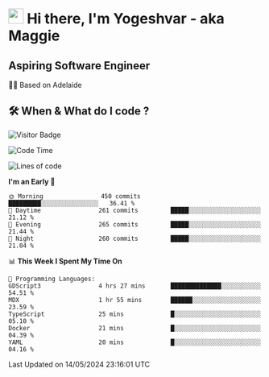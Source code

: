 <h1><img src="https://emojis.slackmojis.com/emojis/images/1531849430/4246/blob-sunglasses.gif?1531849430" width="30"/> Hi there, I'm Yogeshvar - aka Maggie</h1>

## Aspiring Software Engineer
🏂🏻  Based on Adelaide 

## 🛠 When & What do I code ?  

![Visitor Badge](https://visitor-badge.feriirawann.repl.co?username=yogeshvar&repo=yogeshvar&label=Visitors&style=plastic&color=%23457BFF&contentType=svg)

<!--START_SECTION:waka-->
![Code Time](http://img.shields.io/badge/Code%20Time-2%2C896%20hrs%2058%20mins-blue)

![Lines of code](https://img.shields.io/badge/From%20Hello%20World%20I%27ve%20Written-4.2%20million%20lines%20of%20code-blue)

**I'm an Early 🐤** 

```text
🌞 Morning                450 commits         █████████░░░░░░░░░░░░░░░░   36.41 % 
🌆 Daytime                261 commits         █████░░░░░░░░░░░░░░░░░░░░   21.12 % 
🌃 Evening                265 commits         █████░░░░░░░░░░░░░░░░░░░░   21.44 % 
🌙 Night                  260 commits         █████░░░░░░░░░░░░░░░░░░░░   21.04 % 
```


📊 **This Week I Spent My Time On** 

```text
💬 Programming Languages: 
GDScript3                4 hrs 27 mins       ██████████████░░░░░░░░░░░   54.51 % 
MDX                      1 hr 55 mins        ██████░░░░░░░░░░░░░░░░░░░   23.59 % 
TypeScript               25 mins             █░░░░░░░░░░░░░░░░░░░░░░░░   05.10 % 
Docker                   21 mins             █░░░░░░░░░░░░░░░░░░░░░░░░   04.39 % 
YAML                     20 mins             █░░░░░░░░░░░░░░░░░░░░░░░░   04.16 % 
```


 Last Updated on 14/05/2024 23:16:01 UTC
<!--END_SECTION:waka-->
